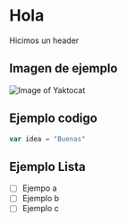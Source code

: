 # Hola

Hicimos un header

## Imagen de ejemplo
![Image of Yaktocat](https://octodex.github.com/images/yaktocat.png)


## Ejemplo codigo
``` javascript
var idea = "Buenas"
```

## Ejemplo Lista
- [ ] Ejempo a
- [ ] Ejemplo b
- [ ] Ejemplo c
